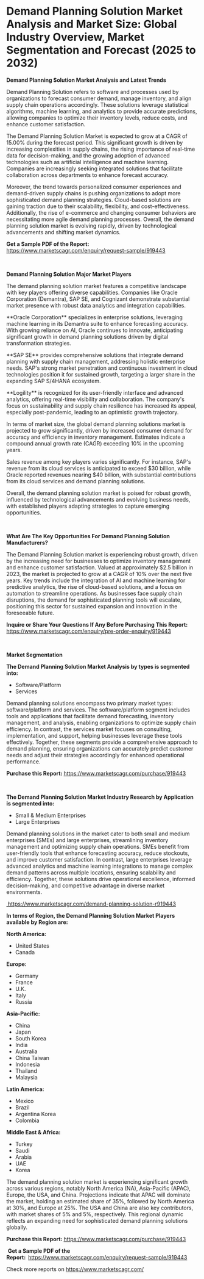 <p><h1>Demand Planning Solution Market Analysis and Market Size: Global Industry Overview, Market Segmentation and Forecast (2025 to 2032)</h1></p><p><strong>Demand Planning Solution Market Analysis and Latest Trends</strong></p>
<p><p>Demand Planning Solution refers to software and processes used by organizations to forecast consumer demand, manage inventory, and align supply chain operations accordingly. These solutions leverage statistical algorithms, machine learning, and analytics to provide accurate predictions, allowing companies to optimize their inventory levels, reduce costs, and enhance customer satisfaction.</p><p>The Demand Planning Solution Market is expected to grow at a CAGR of 15.00% during the forecast period. This significant growth is driven by increasing complexities in supply chains, the rising importance of real-time data for decision-making, and the growing adoption of advanced technologies such as artificial intelligence and machine learning. Companies are increasingly seeking integrated solutions that facilitate collaboration across departments to enhance forecast accuracy.</p><p>Moreover, the trend towards personalized consumer experiences and demand-driven supply chains is pushing organizations to adopt more sophisticated demand planning strategies. Cloud-based solutions are gaining traction due to their scalability, flexibility, and cost-effectiveness. Additionally, the rise of e-commerce and changing consumer behaviors are necessitating more agile demand planning processes. Overall, the demand planning solution market is evolving rapidly, driven by technological advancements and shifting market dynamics.</p></p>
<p><strong>Get a Sample PDF of the Report:&nbsp;</strong> <a href="https://www.marketscagr.com/enquiry/request-sample/919443?utm_campaign=2822&utm_medium=2&utm_source=Github&utm_content=ia&utm_term=05032025&utm_id=demand-planning-solution">https://www.marketscagr.com/enquiry/request-sample/919443</a></p>
<p>&nbsp;</p>
<p><strong>Demand Planning Solution Major Market Players</strong></p>
<p><p>The demand planning solution market features a competitive landscape with key players offering diverse capabilities. Companies like Oracle Corporation (Demantra), SAP SE, and Cognizant demonstrate substantial market presence with robust data analytics and integration capabilities.</p><p>**Oracle Corporation** specializes in enterprise solutions, leveraging machine learning in its Demantra suite to enhance forecasting accuracy. With growing reliance on AI, Oracle continues to innovate, anticipating significant growth in demand planning solutions driven by digital transformation strategies.</p><p>**SAP SE** provides comprehensive solutions that integrate demand planning with supply chain management, addressing holistic enterprise needs. SAP's strong market penetration and continuous investment in cloud technologies position it for sustained growth, targeting a larger share in the expanding SAP S/4HANA ecosystem.</p><p>**Logility** is recognized for its user-friendly interface and advanced analytics, offering real-time visibility and collaboration. The company's focus on sustainability and supply chain resilience has increased its appeal, especially post-pandemic, leading to an optimistic growth trajectory.</p><p>In terms of market size, the global demand planning solutions market is projected to grow significantly, driven by increased consumer demand for accuracy and efficiency in inventory management. Estimates indicate a compound annual growth rate (CAGR) exceeding 10% in the upcoming years.</p><p>Sales revenue among key players varies significantly. For instance, SAP's revenue from its cloud services is anticipated to exceed $30 billion, while Oracle reported revenues nearing $40 billion, with substantial contributions from its cloud services and demand planning solutions.</p><p>Overall, the demand planning solution market is poised for robust growth, influenced by technological advancements and evolving business needs, with established players adapting strategies to capture emerging opportunities.</p></p>
<p>&nbsp;</p>
<p><strong>What Are The Key Opportunities For Demand Planning Solution Manufacturers?</strong></p>
<p><p>The Demand Planning Solution market is experiencing robust growth, driven by the increasing need for businesses to optimize inventory management and enhance customer satisfaction. Valued at approximately $2.5 billion in 2023, the market is projected to grow at a CAGR of 10% over the next five years. Key trends include the integration of AI and machine learning for predictive analytics, the rise of cloud-based solutions, and a focus on automation to streamline operations. As businesses face supply chain disruptions, the demand for sophisticated planning tools will escalate, positioning this sector for sustained expansion and innovation in the foreseeable future.</p></p>
<p><strong>Inquire or Share Your Questions If Any Before Purchasing This Report:</strong> <a href="https://www.marketscagr.com/enquiry/pre-order-enquiry/919443?utm_campaign=2822&utm_medium=2&utm_source=Github&utm_content=ia&utm_term=05032025&utm_id=demand-planning-solution">https://www.marketscagr.com/enquiry/pre-order-enquiry/919443</a></p>
<p>&nbsp;</p>
<p><strong>Market Segmentation</strong></p>
<p><strong>The Demand Planning Solution Market Analysis by types is segmented into:</strong></p>
<p><ul><li>Software/Platform</li><li>Services</li></ul></p>
<p><p>Demand planning solutions encompass two primary market types: software/platform and services. The software/platform segment includes tools and applications that facilitate demand forecasting, inventory management, and analysis, enabling organizations to optimize supply chain efficiency. In contrast, the services market focuses on consulting, implementation, and support, helping businesses leverage these tools effectively. Together, these segments provide a comprehensive approach to demand planning, ensuring organizations can accurately predict customer needs and adjust their strategies accordingly for enhanced operational performance.</p></p>
<p><strong>Purchase this Report:&nbsp;</strong><a href="https://www.marketscagr.com/purchase/919443?utm_campaign=2822&utm_medium=2&utm_source=Github&utm_content=ia&utm_term=05032025&utm_id=demand-planning-solution">https://www.marketscagr.com/purchase/919443</a></p>
<p>&nbsp;</p>
<p><strong>The Demand Planning Solution Market Industry Research by Application is segmented into:</strong></p>
<p><ul><li>Small & Medium Enterprises</li><li>Large Enterprises</li></ul></p>
<p><p>Demand planning solutions in the market cater to both small and medium enterprises (SMEs) and large enterprises, streamlining inventory management and optimizing supply chain operations. SMEs benefit from user-friendly tools that enhance forecasting accuracy, reduce stockouts, and improve customer satisfaction. In contrast, large enterprises leverage advanced analytics and machine learning integrations to manage complex demand patterns across multiple locations, ensuring scalability and efficiency. Together, these solutions drive operational excellence, informed decision-making, and competitive advantage in diverse market environments.</p></p>
<p><a href="https://www.marketscagr.com/demand-planning-solution-r919443?utm_campaign=2822&utm_medium=2&utm_source=Github&utm_content=ia&utm_term=05032025&utm_id=demand-planning-solution">&nbsp;https://www.marketscagr.com/demand-planning-solution-r919443</a></p>
<p><strong>In terms of Region, the Demand Planning Solution Market Players available by Region are:</strong></p>
<p>
    <p> <strong> North America: </strong>
        <ul>
            <li>United States</li>
            <li>Canada</li>
        </ul>
        </p> 
    <p> <strong> Europe: </strong>
        <ul>
            <li>Germany</li>
            <li>France</li>
            <li>U.K.</li>
            <li>Italy</li>
            <li>Russia</li>
        </ul>
        </p> 
    <p> <strong> Asia-Pacific: </strong>
        <ul>
            <li>China</li>
            <li>Japan</li>
            <li>South Korea</li>
            <li>India</li>
            <li>Australia</li>
            <li>China Taiwan</li>
            <li>Indonesia</li>
            <li>Thailand</li>
            <li>Malaysia</li>
        </ul>
        </p> 
    <p> <strong> Latin America: </strong>
        <ul>
            <li>Mexico</li>
            <li>Brazil</li>
            <li>Argentina Korea</li>
            <li>Colombia</li>
        </ul>
        </p> 
    <p> <strong> Middle East & Africa: </strong>
        <ul>
            <li>Turkey</li>
            <li>Saudi</li>
            <li>Arabia</li>
            <li>UAE</li>
            <li>Korea</li>
        </ul>
    </p>
    </p>
<p><p>The demand planning solution market is experiencing significant growth across various regions, notably North America (NA), Asia-Pacific (APAC), Europe, the USA, and China. Projections indicate that APAC will dominate the market, holding an estimated share of 35%, followed by North America at 30%, and Europe at 25%. The USA and China are also key contributors, with market shares of 5% and 5%, respectively. This regional dynamic reflects an expanding need for sophisticated demand planning solutions globally.</p></p>
<p><strong>Purchase this Report: </strong><a href="https://www.marketscagr.com/purchase/919443?utm_campaign=2822&utm_medium=2&utm_source=Github&utm_content=ia&utm_term=05032025&utm_id=demand-planning-solution">https://www.marketscagr.com/purchase/919443</a></p>
<p>&nbsp;<strong>Get a Sample PDF of the Report:&nbsp;&nbsp;</strong><a href="https://www.marketscagr.com/enquiry/request-sample/919443?utm_campaign=2822&utm_medium=2&utm_source=Github&utm_content=ia&utm_term=05032025&utm_id=demand-planning-solution">https://www.marketscagr.com/enquiry/request-sample/919443</a></p>
<p><strong></strong></p>
<p>Check more reports on <a href="https://www.marketscagr.com/?utm_campaign=2822&utm_medium=2&utm_source=Github&utm_content=ia&utm_term=05032025&utm_id=demand-planning-solution">https://www.marketscagr.com/</a></p>
